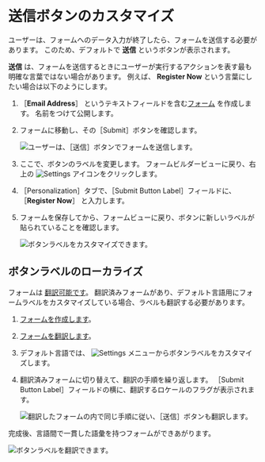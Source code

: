 # 送信ボタンのカスタマイズ

ユーザーは、フォームへのデータ入力が終了したら、フォームを送信する必要があります。 このため、デフォルトで **送信** というボタンが表示されます。

**送信** は、フォームを送信するときにユーザーが実行するアクションを表す最も明確な言葉ではない場合があります。 例えば、 **Register Now** という言葉にしたい場合は以下のようにします。

1. ［**Email Address**］ というテキストフィールドを含む[フォーム](./creating-forms.md) を作成します。 名前をつけて公開します。

1. フォームに移動し、その［Submit］ボタンを確認します。

   ![ユーザーは、［送信］ボタンでフォームを送信します。](./customizing-the-submit-button/images/02.png)

1. ここで、ボタンのラベルを変更します。 フォームビルダービューに戻り、右上の ![Settings](../../../images/icon-settings.png) アイコンをクリックします。

1. ［Personalization］タブで、［Submit Button Label］フィールドに、 ［**Register Now**］ と入力します。

1. フォームを保存してから、フォームビューに戻り、ボタンに新しいラベルが貼られていることを確認します。

   ![ボタンラベルをカスタマイズできます。](./customizing-the-submit-button/images/01.png)

## ボタンラベルのローカライズ

フォームは [翻訳可能です](./translating-forms.md)。 翻訳済みフォームがあり、デフォルト言語用にフォームラベルをカスタマイズしている場合、ラベルも翻訳する必要があります。

1. [フォームを作成します](./creating-forms.md)。
1. [フォームを翻訳します](./translating-forms.md)。
1. デフォルト言語では、 ![Settings](../../../images/icon-settings.png) メニューからボタンラベルをカスタマイズします。
1. 翻訳済みフォームに切り替えて、翻訳の手順を繰り返します。 ［Submit Button Label］フィールドの横に、翻訳するロケールのフラグが表示されます。

   ![翻訳したフォームの内で同じ手順に従い、［送信］ボタンも翻訳します。](./customizing-the-submit-button/images/03.png)

完成後、言語間で一貫した語彙を持つフォームができあがります。

![ボタンラベルを翻訳できます。](./customizing-the-submit-button/images/04.png)


